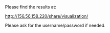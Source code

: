 Please find the results at:

<http://156.56.158.220/share/visualization/>

Please ask for the username/password if needed.